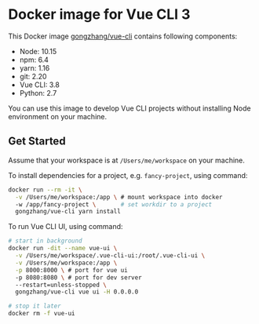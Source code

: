 # Docker image for Vue CLI 3

This Docker image [gongzhang/vue-cli](https://hub.docker.com/r/gongzhang/vue-cli) contains following components:

- Node: 10.15
- npm: 6.4
- yarn: 1.16
- git: 2.20
- Vue CLI: 3.8
- Python: 2.7

You can use this image to develop Vue CLI projects without installing Node environment on your machine.

## Get Started

Assume that your workspace is at `/Users/me/workspace` on your machine.

To install dependencies for a project, e.g. `fancy-project`, using command:

```sh
docker run --rm -it \
  -v /Users/me/workspace:/app \ # mount workspace into docker
  -w /app/fancy-project \       # set workdir to a project
  gongzhang/vue-cli yarn install
```

To run Vue CLI UI, using command:
```sh
# start in background
docker run -dit --name vue-ui \
  -v /Users/me/workspace/.vue-cli-ui:/root/.vue-cli-ui \
  -v /Users/me/workspace:/app \
  -p 8000:8000 \ # port for vue ui
  -p 8080:8080 \ # port for dev server
  --restart=unless-stopped \
  gongzhang/vue-cli vue ui -H 0.0.0.0

# stop it later
docker rm -f vue-ui
```

